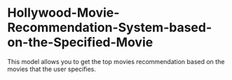 # Hollywood-Movie-Recommendation-System-based-on-the-Specified-Movie
This model allows you to get the top movies recommendation based on the movies that the user specifies.
